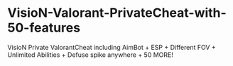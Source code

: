 # VisioN-Valorant-PrivateCheat-with-50-features
VisioN Private ValorantCheat including AimBot + ESP + Different FOV + Unlimited Abilities + Defuse spike anywhere + 50 MORE!
